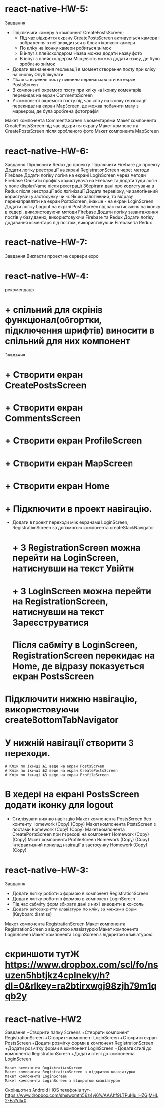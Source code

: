 

# react-native-HW-5:
Завдання​
- Підключити камеру в компонент CreatePostsScreen;
    - Під час відкриття екрану CreatePostsScreen активується камера і зображення з неї виводиться в блок з іконкою камери
    - По кліку на іконку камери робиться знімок
    - В інпут з плейсхолдером Назва можна додати назву фото
    - В інпут з плейсхолдером Місцевість можна додати назву, де було зроблено знімок
- Додати визначення геолокації в момент створення посту при кліку на кнопку Опублікувати
- Після створення посту повинно перенаправляти на екран PostsScreen
- В компоненті окремого посту при кліку на іконку коментарів перекидає на екран CommentsScreen
- У компоненті окремого посту під час кліку на іконку геолокації перекидає на екран MapScreen, де можна побачити мапу з маркером, де була зроблена фотографія

Макет компонента CommentsScreen з коментарями Макет компонента CreatePostsScreen під час відкриття екрану Макет компонента CreatePostsScreen після зробленого фото Макет компонента MapScreen

# react-native-HW-6:
Завдання​
Підключити Redux до проекту
Підключити Firebase до проекту
Додати логіку реєстрації на екрані RegistrationScreen через методи Firebase
Додати логіку логіна на екрані LoginScreen через методи Firebase
Оновити профіль користувача на Firebase та додати туди логін у поле displayName після реєстрації
Зберігати дані про користувача в Redux після реєстрації або логінізації
Додати перевірку, чи залогінений користувач у застосунку чи ні. Якщо залогінений, то відразу перенаправляти на екран PostsScreen, інакше - на екран LoginScreen
Додати логіку Logout на екрані PostsScreen під час натискання на іконку в хедері, використовуючи методи Firebase
Додати логіку завантаження постів у базу даних, використовуючи Firebase та Redux
Додати логіку додавання коментаря під постом, використовуючи Firebase та Redux

# react-native-HW-7:
Завдання​
Викласти проект на сервери expo




# react-native-HW-4:
рекомендація:
#   + спільний для скрінів функціонал(обгортки, підключення шрифтів) виносити в спільний для них компонент
Завдання​
#   + Створити екран CreatePostsScreen
#   + Створити екран CommentsScreen
#   + Створити екран ProfileScreen
#   + Створити екран MapScreen
#   + Створити екран Home
#   + Підключити в проект навігацію.
- Додати в проект переходи між екранами LoginScreen, RegistrationScreen за допомогою компонента createStackNavigator
    #   + З RegistrationScreen можна перейти на LoginScreen, натиснувши на текст Увійти
    #   + З LoginScreen можна перейти на RegistrationScreen, натиснувши на текст Зареєструватися
    # Після сабміту в LoginScreen, RegistrationScreen перекидає на Home, де відразу показується екран PostsScreen
# Підключити нижню навігацію, використовуючи createBottomTabNavigator
# У нижній навігації створити 3 переходи.
    # Клік по іконці №1 веде на екран PostsScreen
    # Клік по іконці №2 веде на екран CreatePostsScreen
    # Клік по іконці №3 веде на екран ProfileScreen
# В хедері на екрані PostsScreen додати іконку для logout
- Стилізувати нижню навігацію
        Макет компонента PostsScreen без контенту Homework (Copy) (Copy)
        Макет компонента PostsScreen з постами Homework (Copy) (Copy)
        Макет компонента CreatePostsScreen при переході на компонент Homework (Copy) (Copy)
        Макет компонента ProfileScreen Homework (Copy) (Copy)
        Інтерактивний приклад навігації в застосунку Homework (Copy) (Copy)

# react-native-HW-3:
Завдання​
  + Додати логіку роботи з формою в компонент RegistrationScreen
  + Додати логіку роботи з формою в компонент LoginScreen
  + Під час сабміту форм збирати дані з них і виводити в консоль
  + Додати автозакриття клавіатури по кліку за межами форм (Keyboard.dismiss)

  Макет компонента RegistrationScreen
  Макет компонента RegistrationScreen з відкритою клавіатурою
  Макет компонента LoginScreen
  Макет компонента LoginScreen з відкритою клавіатурою

# скриншоти тутЖ https://www.dropbox.com/scl/fo/nsuzen5hbtjkz4cplneky/h?dl=0&rlkey=ra2btirxwgj98zjh79m1qqb2y


# react-native-HW2
Завдання​
+Створити папку Screens
+Створити компонент RegistrationScreen
+Створити компонент LoginScreen
+Створити екран PostsScreen
+Додати розмітку форми в компонент RegistrationScreen
+Додати розмітку форми в компонент LoginScreen
+Додати стилі до компонента RegistrationScreen
+Додати стилі до компонента LoginScreen

    Макет компонента RegistrationScreen
    Макет компонента RegistrationScreen з відкритою клавіатурою
    Макет компонента LoginScreen
    Макет компонента LoginScreen з відкритою клавіатурою

Скріншоти з Android і IOS телефонів тут- https://www.dropbox.com/sh/swxmth56z4yj6fv/AAAhf9LTPuHlu_HZGjMHL2-Ea?dl=0
